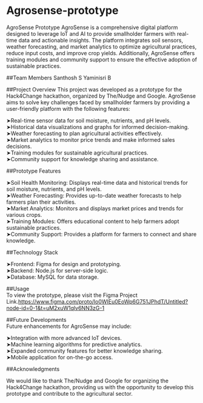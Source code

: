 # Agrosense-prototype
AgroSense Prototype
AgroSense is a comprehensive digital platform designed to leverage IoT and AI to provide smallholder farmers with real-time data and actionable insights. The platform integrates soil sensors, weather forecasting, and market analytics to optimize agricultural practices, reduce input costs, and improve crop yields. Additionally, AgroSense offers training modules and community support to ensure the effective adoption of sustainable practices.

##Team Members
Santhosh S
Yaminisri B

##Project Overview
This project was developed as a prototype for the Hack4Change hackathon, organized by The/Nudge and Google. AgroSense aims to solve key challenges faced by smallholder farmers by providing a user-friendly platform with the following features:

➤Real-time sensor data for soil moisture, nutrients, and pH levels.                                                        
➤Historical data visualizations and graphs for informed decision-making.                                
➤Weather forecasting to plan agricultural activities effectively.                                                   
➤Market analytics to monitor price trends and make informed sales decisions.                
➤Training modules for sustainable agricultural practices.                                            
➤Community support for knowledge sharing and assistance.                                    

##Prototype Features

➤Soil Health Monitoring: Displays real-time data and historical trends for soil moisture, nutrients, and pH levels.                                                            
➤Weather Forecasting: Provides up-to-date weather forecasts to help farmers plan their activities.                                                                        
➤Market Analytics: Monitors and displays market prices and trends for various crops.                                                                             
➤Training Modules: Offers educational content to help farmers adopt sustainable practices.                                                                   
➤Community Support: Provides a platform for farmers to connect and share knowledge.                                                                     

##Technology Stack

➤Frontend: Figma for design and prototyping.                                                                                                                                                   
➤Backend: Node.js for server-side logic.                                                                                                                                                          
➤Database: MySQL for data storage.                                                                                                                                                                                                                

##Usage                                                                                                                                                                                                              
To view the prototype, please visit the Figma Project Link.https://www.figma.com/proto/lo0WIEu0EoWp6G751JPhdT/Untitled?node-id=0-1&t=uM2xuW1qlv6NN3zG-1                                                  

##Future Developments                                                                                                                                                                             
Future enhancements for AgroSense may include:                                                                                                                                            

➤Integration with more advanced IoT devices.                                                                                                                                                         
➤Machine learning algorithms for predictive analytics.                                                                                                                                               
➤Expanded community features for better knowledge sharing.                                                                                                                                              
➤Mobile application for on-the-go access.                                                                                                                                                                                                                                                                                                                                  

##Acknowledgments 

We would like to thank The/Nudge and Google for organizing the Hack4Change hackathon, providing us with the opportunity to develop this prototype and contribute to the agricultural sector.
